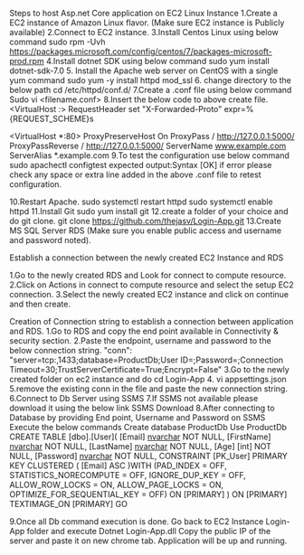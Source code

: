 Steps to host Asp.net Core application on EC2 Linux Instance
1.Create a EC2 instance of Amazon Linux flavor. (Make sure EC2 instance is Publicly available)
2.Connect to EC2 instance.
3.Install Centos Linux using below command
sudo rpm -Uvh https://packages.microsoft.com/config/centos/7/packages-microsoft-prod.rpm
4.Install dotnet SDK using below command
sudo yum install dotnet-sdk-7.0
5. Install the Apache web server on CentOS with a single yum command
sudo yum -y install httpd mod_ssl
6. change directory to the below path
cd /etc/httpd/conf.d/
7.Create a .conf file using below command
Sudo vi <filename.conf>
8.Insert the below code to above create file.
<VirtualHost *:*>
    RequestHeader set "X-Forwarded-Proto" expr=%{REQUEST_SCHEME}s
</VirtualHost>

<VirtualHost *:80>
    ProxyPreserveHost On
    ProxyPass / http://127.0.0.1:5000/
    ProxyPassReverse / http://127.0.0.1:5000/
    ServerName www.example.com
    ServerAlias *.example.com
</VirtualHost>
9.To test the configuration use below command
sudo apachectl configtest
expected output:Syntax [OK]
if error please check any space or extra line added in the above .conf file to retest configuration.


10.Restart Apache.
sudo systemctl restart httpd
sudo systemctl enable httpd
11.Install Git
sudo yum install git
12.create a folder of your choice and do git clone.
git clone https://github.com/thejasv/Login-App.git
13.Create MS SQL Server RDS (Make sure you enable public access and username and password noted).

Establish a connection between the newly created EC2 Instance and RDS

1.Go to the newly created RDS and Look for connect to compute resource.
2.Click on Actions in connect to compute resource and select the setup EC2 connection.
3.Select the newly created EC2 instance and click on continue and then create.

Creation of Connection string to establish a connection between application and RDS.
1.Go to RDS and copy the end point available in Connectivity & security section.
2.Paste the endpoint, username and password to the below connection string.
"conn": "server=tcp:<endpoint>,1433;database=ProductDb;User ID=<username>;Password=<password>;Connection Timeout=30;TrustServerCertificate=True;Encrypt=False"
3.Go to the newly created folder on ec2 instance and do cd Login-App
4. vi appsettings.json
5.remove the existing conn in the file and paste the new connection string.
6.Connect to Db Server using SSMS 
7.If SSMS not available please download it using the below link
SSMS Download
8.After connecting to Database by providing End point, Username and Password on SSMS
Execute the below commands 
Create database ProductDb
Use ProductDb
CREATE TABLE [dbo].[User](
	[Email] [nvarchar](450) NOT NULL,
	[FirstName] [nvarchar](max) NOT NULL,
	[LastName] [nvarchar](max) NOT NULL,
	[Age] [int] NOT NULL,
	[Password] [nvarchar](max) NOT NULL,
 CONSTRAINT [PK_User] PRIMARY KEY CLUSTERED 
(
	[Email] ASC
)WITH (PAD_INDEX = OFF, STATISTICS_NORECOMPUTE = OFF, IGNORE_DUP_KEY = OFF, ALLOW_ROW_LOCKS = ON, ALLOW_PAGE_LOCKS = ON, OPTIMIZE_FOR_SEQUENTIAL_KEY = OFF) ON [PRIMARY]
) ON [PRIMARY] TEXTIMAGE_ON [PRIMARY]
GO

9.Once all Db command execution is done. Go back to EC2 Instance Login-App folder and execute
Dotnet Login-App.dll
Copy the public IP of the server and paste it on new chrome tab.
Application will be up and running.
